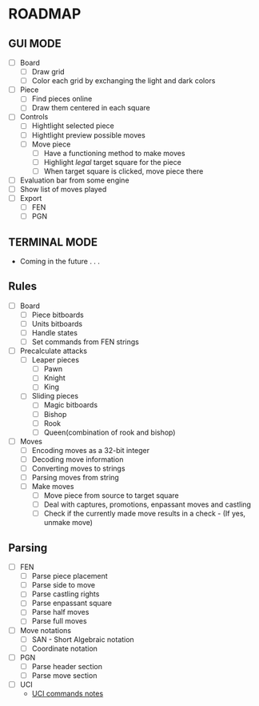 # ROADMAP

## GUI MODE

- [ ] Board
  - [ ] Draw grid
  - [ ] Color each grid by exchanging the light and dark colors
- [ ] Piece
  - [ ] Find pieces online
  - [ ] Draw them centered in each square
- [ ] Controls
  - [ ] Hightlight selected piece
  - [ ] Hightlight preview possible moves
  - [ ] Move piece
    - [ ] Have a functioning method to make moves
    - [ ] Highlight _legal_ target square for the piece
    - [ ] When target square is clicked, move piece there
- [ ] Evaluation bar from some engine
- [ ] Show list of moves played
- [ ] Export
  - [ ] FEN
  - [ ] PGN

## TERMINAL MODE

- Coming in the future . . .

## Rules

- [ ] Board
  - [ ] Piece bitboards
  - [ ] Units bitboards
  - [ ] Handle states
  - [ ] Set commands from FEN strings
- [ ] Precalculate attacks
  - [ ] Leaper pieces
    - [ ] Pawn
    - [ ] Knight
    - [ ] King
  - [ ] Sliding pieces
    - [ ] Magic bitboards
    - [ ] Bishop
    - [ ] Rook
    - [ ] Queen(combination of rook and bishop)
- [ ] Moves
  - [ ] Encoding moves as a 32-bit integer
  - [ ] Decoding move information
  - [ ] Converting moves to strings
  - [ ] Parsing moves from string
  - [ ] Make moves
    - [ ] Move piece from source to target square
    - [ ] Deal with captures, promotions, enpassant moves and castling
    - [ ] Check if the currently made move results in a check - (If yes, unmake move)

## Parsing

- [ ] FEN
  - [ ] Parse piece placement
  - [ ] Parse side to move
  - [ ] Parse castling rights
  - [ ] Parse enpassant square
  - [ ] Parse half moves
  - [ ] Parse full moves
- [ ] Move notations
  - [ ] SAN - Short Algebraic notation
  - [ ] Coordinate notation
- [ ] PGN
  - [ ] Parse header section
  - [ ] Parse move section
- [ ] UCI
  - [UCI commands notes](https://gist.github.com/aliostad/f4470274f39d29b788c1b09519e67372)
